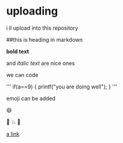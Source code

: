 # uploading
i ll upload into this repository


##this is heading in markdown


**bold text** 


and _italic text_ are nice ones


we can code


'''
if(a==9)
{
printf("you are doing well");
}
'''


emoji can be added


:smile:


:camel:
:boom:
:kiss:


[ a link ](https://guides.github.com/features/mastering-markdown)
